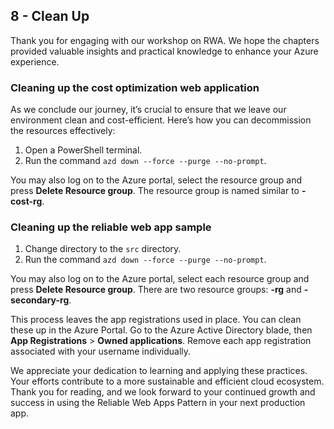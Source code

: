 ## 8 - Clean Up

Thank you for engaging with our workshop on RWA. We hope the chapters provided valuable insights and practical knowledge to enhance your Azure experience.

### Cleaning up the cost optimization web application

As we conclude our journey, it’s crucial to ensure that we leave our environment clean and cost-efficient. Here’s how you can decommission the resources effectively:

1. Open a PowerShell terminal.
2. Run the command `azd down --force --purge --no-prompt`.

You may also log on to the Azure portal, select the resource group and press **Delete Resource group**.  The resource group is named similar to **<USERNAME>-cost-rg**.

### Cleaning up the reliable web app sample

1. Change directory to the `src` directory.
2. Run the command `azd down --force --purge --no-prompt`.

You may also log on to the Azure portal, select each resource group and press **Delete Resource group**.  There are two resource groups: **<USERNAME>-rg** and **<USERNAME>-secondary-rg**.

This process leaves the app registrations used in place. You can clean these up in the Azure Portal.  Go to the Azure Active Directory blade, then **App Registrations** > **Owned applications**.  Remove each app registration associated with your username individually.

We appreciate your dedication to learning and applying these practices. Your efforts contribute to a more sustainable and efficient cloud ecosystem. Thank you for reading, and we look forward to your continued growth and success in using the Reliable Web Apps Pattern in your next production app.
